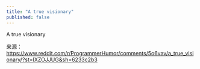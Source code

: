```yaml
---
title: "A true visionary"
published: false
---
```

A true visionary

来源：https://www.reddit.com/r/ProgrammerHumor/comments/5o6vav/a_true_visionary/?st=IXZOJJUG&sh=6233c2b3

